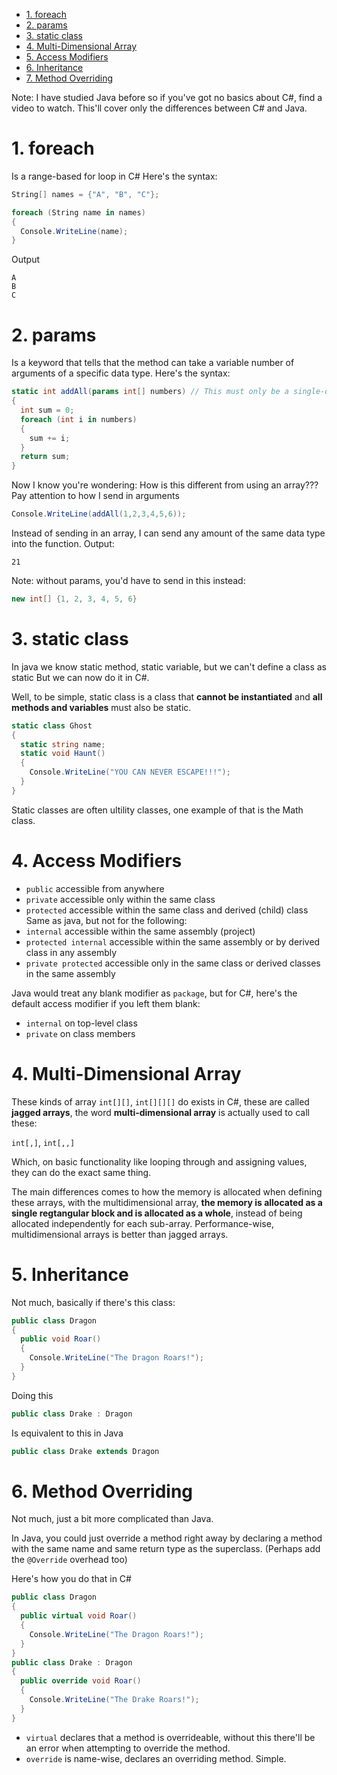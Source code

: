 - [1. foreach](#1-foreach)
- [2. params](#2-params)
- [3. static class](#3-static-class)
- [4. Multi-Dimensional Array](#4-multi-dimensional-array)
- [5. Access Modifiers](#4-access-modifiers)
- [6. Inheritance](#5-inheritance)
- [7. Method Overriding](#6-method-overriding)

Note: I have studied Java before so if you've got no basics about C#, find a video to watch. This'll cover only the differences between C# and Java.
# 1. foreach 
Is a range-based for loop in C# Here's the syntax:
```C#
String[] names = {"A", "B", "C"};

foreach (String name in names)
{
  Console.WriteLine(name);
}
```
Output
```
A
B
C
```
# 2. params
Is a keyword that tells that the method can take a variable number of arguments of a specific data type. Here's the syntax:
```C#
static int addAll(params int[] numbers) // This must only be a single-dimensional array
{
  int sum = 0;
  foreach (int i in numbers)
  {
    sum += i;
  }
  return sum;
}
```
Now I know you're wondering: How is this different from using an array???
Pay attention to how I send in arguments
```C#
Console.WriteLine(addAll(1,2,3,4,5,6));
```
Instead of sending in an array, I can send any amount of the same data type into the function.
Output:
```
21
```
Note: without params, you'd have to send in this instead:
```C#
new int[] {1, 2, 3, 4, 5, 6}
```
# 3. static class
In java we know static method, static variable, but we can't define a class as static  But we can now do it in C#.

Well, to be simple, static class is a class that **cannot be instantiated** and **all methods and variables** must also be static.

```C#
static class Ghost
{
  static string name;
  static void Haunt()
  {
    Console.WriteLine("YOU CAN NEVER ESCAPE!!!");
  }
}
```

Static classes are often ultility classes, one example of that is the Math class.
# 4. Access Modifiers
- `public` accessible from anywhere
- `private` accessible only within the same class
- `protected` accessible within the same class and derived (child) class
Same as java, but not for the following:
- `internal` accessible within the same assembly (project)
- `protected internal` accessible within the same assembly or by derived class in any assembly
- `private protected` accessible only in the same class or derived classes in the same assembly

Java would treat any blank modifier as `package`, but for C#, here's the default access modifier if you left them blank:
- `internal` on top-level class
- `private` on class members
# 4. Multi-Dimensional Array
These kinds of array `int[][]`, `int[][][]` do exists in C#, these are called **jagged arrays**, the word **multi-dimensional array** 
is actually used to call these:

`int[,]`, `int[,,]`

Which, on basic functionality like looping through and assigning values, they can do the exact same thing.

The main differences comes to how the memory is allocated when defining these arrays, with the multidimensional array, **the memory is allocated as a single regtangular block and is allocated as a whole**, instead of being allocated independently for each sub-array. Performance-wise, multidimensional arrays is better than jagged arrays.

# 5. Inheritance
Not much, basically if there's this class:
```C#
public class Dragon
{
  public void Roar()
  {
    Console.WriteLine("The Dragon Roars!");
  }
}
```
Doing this
```C#
public class Drake : Dragon
```
Is equivalent to this in Java
```java
public class Drake extends Dragon
```

# 6. Method Overriding
Not much, just a bit more complicated than Java.

In Java, you could just override a method right away by declaring a method with the same name and same return type as the superclass. (Perhaps add the `@Override` overhead too)

Here's how you do that in C#
```C#
public class Dragon
{
  public virtual void Roar()
  {
    Console.WriteLine("The Dragon Roars!");
  }
}
public class Drake : Dragon
{
  public override void Roar()
  {
    Console.WriteLine("The Drake Roars!");
  }
}
```
- `virtual` declares that a method is overrideable, without this there'll be an error when attempting to override the method.
- `override` is name-wise, declares an overriding method. Simple.
